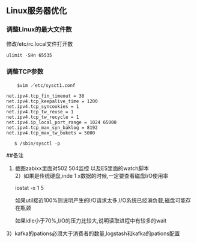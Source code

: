 ## Linux服务器优化

### 调整Linux的最大文件数

修改/etc/rc.local文件打开数
    
    ulimit -SHn 65535
    
### 调整TCP参数

        $vim ／etc/sysct1.conf
        
	net.ipv4.tcp_fin_timeout = 30
	net.ipv4.tcp_keepalive_time = 1200
	net.ipv4.tcp_syncookies = 1
	net.ipv4.tcp_tw_reuse = 1
	net.ipv4.tcp_tw_recycle = 1
	net.ipv4.ip_local_port_range = 1024 65000
	net.ipv4.tcp_max_syn_baklog = 8192
	net.ipv4.tcp_max_tw_bukets = 5000
	
       $ /sbin/sysctl -p


##备注
  
 1) 截图zabixx里面对502 504监控 以及ES里面的watch脚本  
 2）如果是传统硬盘,inde   1 x数据的时候,一定要查看磁盘I/O使用率
 
     iostat -x 1 5
     
     如果util接近100%则说明产生的I/O请求太多,I/O系统已经满负载,磁盘可能存在瓶颈
     
     如果idle小于70%,I/O的压力比较大,说明读取进程中有较多的wait
     
  3）kafka的pations必须大于消费者的数量,logstash和kafka的pations配置
     

